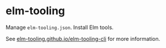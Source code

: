 # elm-tooling

Manage `elm-tooling.json`. Install Elm tools.

See [elm-tooling.github.io/elm-tooling-cli](https://elm-tooling.github.io/elm-tooling-cli) for more information.
